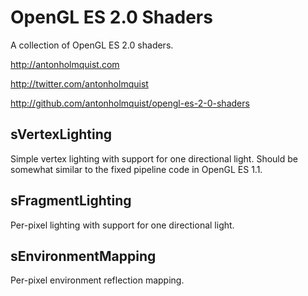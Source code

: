 OpenGL ES 2.0 Shaders
=============

A collection of OpenGL ES 2.0 shaders.

http://antonholmquist.com

http://twitter.com/antonholmquist

http://github.com/antonholmquist/opengl-es-2-0-shaders

sVertexLighting
-------
Simple vertex lighting with support for one directional light. Should be somewhat similar to the fixed pipeline code in OpenGL ES 1.1.

sFragmentLighting
-------
Per-pixel lighting with support for one directional light.

sEnvironmentMapping
-------
Per-pixel environment reflection mapping.

